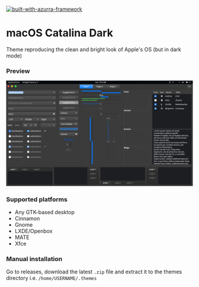 [![built-with-azurra-framework](https://github.com/B00merang-Project/Azurra_framework/raw/assets/azurra_framework_smaller.png)](https://github.com/B00merang-Project/Azurra_framework)

# macOS Catalina Dark
Theme reproducing the clean and bright look of Apple's OS (but in dark mode)

### Preview
![macOS-dark](https://github.com/B00merang-Project/gallery/raw/master/macOS%2010.14%20Mojave%20Dark%20(3).png)

### Supported platforms
- Any GTK-based desktop
- Cinnamon
- Gnome
- LXDE/Openbox
- MATE
- Xfce

### Manual installation
Go to releases, download the latest `.zip` file and extract it to the themes directory i.e. `/home/USERNAME/.themes`
